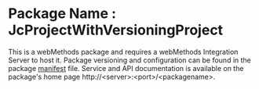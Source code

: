 # Package Name : JcProjectWithVersioningProject
This is a webMethods package and requires a webMethods Integration Server to host it. Package versioning and configuration can be found in the package [manifest](./JcProjectWithVersioningProject/manifest.v3) file. Service and API documentation is available on the package's home page http://&lt;server&gt;:&lt;port&gt;/&lt;packagename>.